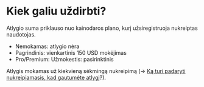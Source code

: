 # Kiek galiu uždirbti?

Atlygio suma priklauso nuo kainodaros plano, kurį užsiregistruoja nukreiptas naudotojas.

* Nemokamas: atlygio nėra
* Pagrindinis: vienkartinis 150 USD mokėjimas
* Pro/Premium: Užmokestis: pasirinktinis

Atlygis mokamas už kiekvieną sėkmingą nukreipimą (→ [Ką turi padaryti nukreipiamasis, kad gautumėte atlygį](https://help.request.finance/en/articles/8622291-what-does-the-referee-need-to-do-for-me-to-earn-the-reward)?).
